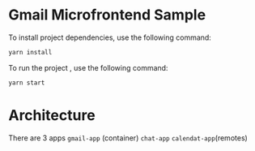 # Gmail Microfrontend Sample
To install project dependencies, use the following command:

```bash
yarn install
```

To run the project , use the following command:

```bash
yarn start
```
# Architecture

There are 3 apps 
`gmail-app` (container)
`chat-app` `calendat-app`(remotes)
